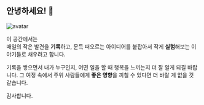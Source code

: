 ## 안녕하세요! 👋

<img class="avatar" src="/images/myface.jpeg" alt="avatar">


이 공간에서는 \
매일의 작은 발견을 **기록**하고, 문득 떠오르는 아이디어를 붙잡아서 작게 **실험**해보는 이야기들로 채우려고 합니다.

기록을 쌓으면서 내가 누구인지, 어떤 일을 할 때 행복을 느끼는지 더 잘 알게 되길 바랍니다. 그 여정 속에서 주위 사람들에게 **좋은 영향**을 끼칠 수 있다면 더 바랄 게 없을 것 같습니다.



 <!-- - 📺 Demo: https://maverick.canhtran.me
 - ❤️ Github: https://github.com/canhtran/maverick
-->

감사합니다.

<!--
[<img src="https://images.squarespace-cdn.com/content/v1/5cf6ec742e677c000119beb3/1559871045027-2XSVXYWSZD9POBO0QOVD/buy-me-a-coffee-button.png" width="100"/>](https://www.buymeacoffee.com/canh)
-->